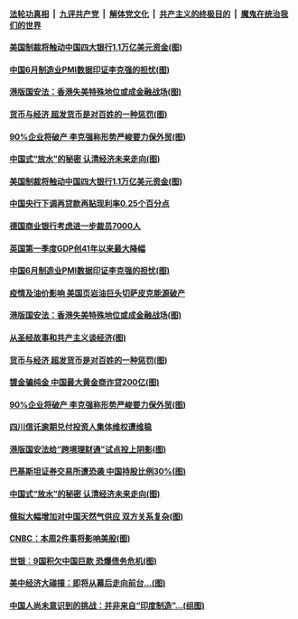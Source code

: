 

####  [法轮功真相](../../../../basic/blob/master/README.md?t=07011331) &nbsp;|&nbsp; [九评共产党](../../../../9ping.md/blob/master/README.md?t=07011331) &nbsp;|&nbsp; [解体党文化](../../../../jtdwh.md/blob/master/README.md?t=07011331)  &nbsp;|&nbsp; [共产主义的终极目的](../../../../gczydzjmd.md/blob/master/README.md?t=07011331) &nbsp;|&nbsp; [魔鬼在统治我们的世界](../../../../mgztzwmdsj.md/blob/master/README.md?t=07011331) 

#### [美国制裁将触动中国四大银行1.1万亿美元资金(图)](../pages/p5/938247.md?t=07011331) 

#### [中国6月制造业PMI数据印证李克强的担忧(图)](../pages/p5/938245.md?t=07011331) 

#### [港版国安法：香港失美特殊地位或成金融战场(图)](../pages/p5/938230.md?t=07011331) 

#### [货币与经济 超发货币是对百姓的一种惩罚(图)](../pages/p5/938130.md?t=07011331) 

#### [90%企业将破产 李克强称形势严峻要力保外贸(图)](../pages/p5/938142.md?t=07011331) 

#### [中国式“放水”的秘密 认清经济未来走向(图)](../pages/p5/938113.md?t=07011331) 

#### [美国制裁将触动中国四大银行1.1万亿美元资金(图)](../pages/p5/938247.md?t=07011331) 

#### [中国央行下调再贷款再贴现利率0.25个百分点](../pages/p5/938264.md?t=07011331) 

#### [德国商业银行考虑进一步裁员7000人](../pages/p5/938262.md?t=07011331) 

#### [英国第一季度GDP创41年以来最大降幅](../pages/p5/938261.md?t=07011331) 

#### [中国6月制造业PMI数据印证李克强的担忧(图)](../pages/p5/938245.md?t=07011331) 

#### [疫情及油价影响 美国页岩油巨头切萨皮克能源破产](../pages/p5/938232.md?t=07011331) 

#### [港版国安法：香港失美特殊地位或成金融战场(图)](../pages/p5/938230.md?t=07011331) 

#### [从圣经故事和共产主义谈经济(图)](../pages/p5/938133.md?t=07011331) 

#### [货币与经济 超发货币是对百姓的一种惩罚(图)](../pages/p5/938130.md?t=07011331) 

#### [镀金骗纯金 中国最大黄金商诈贷200亿(图)](../pages/p5/938160.md?t=07011331) 

#### [90%企业将破产 李克强称形势严峻要力保外贸(图)](../pages/p5/938142.md?t=07011331) 

#### [四川信讬逾期兑付投资人集体维权遭维稳](../pages/p5/938159.md?t=07011331) 

#### [港版国安法给“跨境理财通”试点投上阴影(图)](../pages/p5/938156.md?t=07011331) 

#### [巴基斯坦证券交易所遭恐袭 中国持股比例30%(图)](../pages/p5/938118.md?t=07011331) 

#### [中国式“放水”的秘密 认清经济未来走向(图)](../pages/p5/938113.md?t=07011331) 

#### [俄拟大幅增加对中国天然气供应 双方关系复杂(图)](../pages/p5/938110.md?t=07011331) 

#### [CNBC：本周2件事将影响美股(图)](../pages/p5/938078.md?t=07011331) 

#### [世银︰9国积欠中国巨款 恐爆债务危机(图)](../pages/p5/938074.md?t=07011331) 

#### [美中经济大碰撞：即将从幕后走向前台…(图)](../pages/p5/938024.md?t=07011331) 

#### [中国人尚未意识到的挑战：并非来自“印度制造”…(组图)](../pages/p5/938013.md?t=07011331) 

